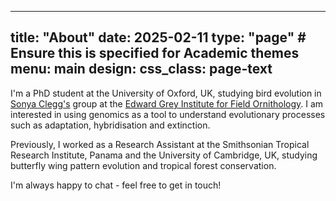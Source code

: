 

---
title: "About"
date: 2025-02-11
type: "page"  # Ensure this is specified for Academic themes
menu:
  main
design:
  css_class: page-text
---

I'm a PhD student at the University of Oxford, UK, studying bird evolution in [Sonya Clegg's](https://egioxford.web.ox.ac.uk/clegg-group) group at the [Edward Grey Institute for Field Ornithology](https://egioxford.web.ox.ac.uk/home). I am interested in using genomics as a tool to understand evolutionary processes such as adaptation, hybridisation and extinction.

Previously, I worked as a Research Assistant at the Smithsonian Tropical Research Institute, Panama and the University of Cambridge, UK, studying butterfly wing pattern evolution and tropical forest conservation.

I'm always happy to chat - feel free to get in touch!